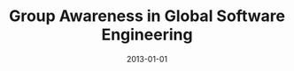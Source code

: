 ---
title: "Group Awareness in Global Software Engineering"
collection: publications
category: manuscripts
permalink: /publication/2013-01-01-Group-Awareness-in-Global-Software-Engineering
date: 2013-01-01
venue: 'IEEE Softw.'
paperurl: 'https://doi.org/10.1109/MS.2013.30'
citation: ' Filippo Lanubile,  Fabio Calefato,  Christof Ebert, &quot;Group Awareness in Global Software Engineering.&quot; <i>IEEE Softw.</i>, 2013. DOI: <a href="https://doi.org/10.1109/MS.2013.30">10.1109/MS.2013.30</a>.'
doi: 10.1109/MS.2013.30'
---